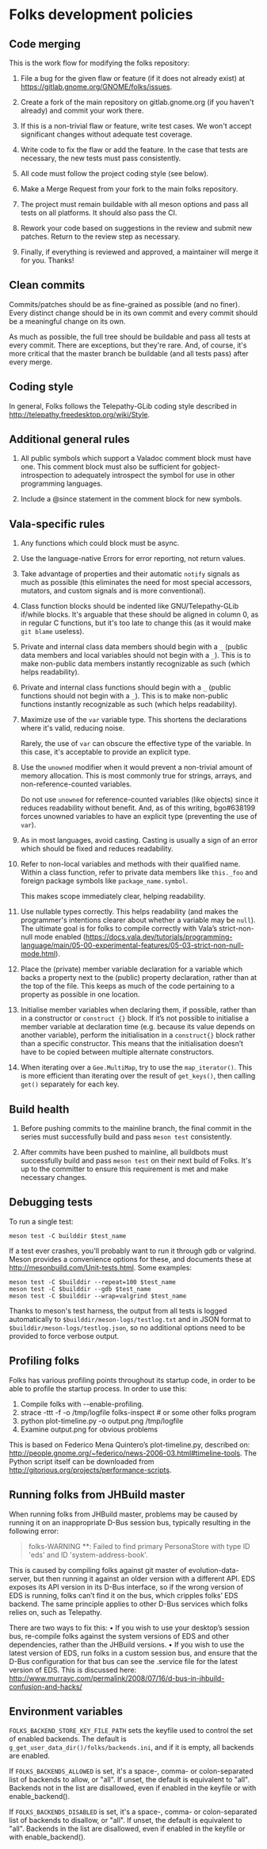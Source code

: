 Folks development policies
==========================

Code merging
------------
This is the work flow for modifying the folks repository:

1. File a bug for the given flaw or feature (if it does not already exist) at
   https://gitlab.gnome.org/GNOME/folks/issues.

2. Create a fork of the main repository on gitlab.gnome.org (if you haven't
   already) and commit your work there.

3. If this is a non-trivial flaw or feature, write test cases. We won't accept
   significant changes without adequate test coverage.

4. Write code to fix the flaw or add the feature. In the case that tests are
   necessary, the new tests must pass consistently.

5. All code must follow the project coding style (see below).

6. Make a Merge Request from your fork to the main folks repository.

7. The project must remain buildable with all meson options and pass all
   tests on all platforms. It should also pass the CI.

8. Rework your code based on suggestions in the review and submit new patches.
   Return to the review step as necessary.

9. Finally, if everything is reviewed and approved, a maintainer will merge it
   for you. Thanks!

Clean commits
-------------
Commits/patches should be as fine-grained as possible (and no finer). Every
distinct change should be in its own commit and every commit should be a
meaningful change on its own.

As much as possible, the full tree should be buildable and pass all tests at
every commit. There are exceptions, but they're rare. And, of course, it's more
critical that the master branch be buildable (and all tests pass) after every
merge.

Coding style
------------
In general, Folks follows the Telepathy-GLib coding style described in
http://telepathy.freedesktop.org/wiki/Style.

Additional general rules
------------------------
1. All public symbols which support a Valadoc comment block must have one. This
   comment block must also be sufficient for gobject-introspection to adequately
   introspect the symbol for use in other programming languages.

2. Include a @since statement in the comment block for new symbols.

Vala-specific rules
-------------------
1. Any functions which could block must be async.

2. Use the language-native Errors for error reporting, not return values.

3. Take advantage of properties and their automatic `notify` signals as much as
   possible (this eliminates the need for most special accessors, mutators, and
   custom signals and is more conventional).

4. Class function blocks should be indented like GNU/Telepathy-GLib if/while
   blocks. It's arguable that these should be aligned in column 0, as in regular
   C functions, but it's too late to change this (as it would make `git blame`
   useless).

5. Private and internal class data members should begin with a `_` (public data
   members and local variables should not begin with a `_`). This is to make
   non-public data members instantly recognizable as such (which helps
   readability).

6. Private and internal class functions should begin with a `_` (public
   functions should not begin with a `_`). This is to make non-public functions
   instantly recognizable as such (which helps readability).

7. Maximize use of the `var` variable type. This shortens the declarations where
   it's valid, reducing noise.

   Rarely, the use of `var` can obscure the effective type of the variable. In
   this case, it's acceptable to provide an explicit type.

8. Use the `unowned` modifier when it would prevent a non-trivial amount of
   memory allocation. This is most commonly true for strings, arrays, and
   non-reference-counted variables.

   Do not use `unowned` for reference-counted variables (like objects) since it
   reduces readability without benefit. And, as of this writing, bgo#638199
   forces unowned variables to have an explicit type (preventing the use of
   `var`).

9. As in most languages, avoid casting. Casting is usually a sign of an error
   which should be fixed and reduces readability.

10. Refer to non-local variables and methods with their qualified name. Within a
    class function, refer to private data members like `this._foo` and foreign
    package symbols like `package_name.symbol`.

    This makes scope immediately clear, helping readability.

11. Use nullable types correctly. This helps readability (and makes the
    programmer's intentions clearer about whether a variable may be `null`). The
    ultimate goal is for folks to compile correctly with Vala’s strict-non-null
    mode enabled
    (https://docs.vala.dev/tutorials/programming-language/main/05-00-experimental-features/05-03-strict-non-null-mode.html).

12. Place the (private) member variable declaration for a variable which backs a
    property next to the (public) property declaration, rather than at the top
    of the file. This keeps as much of the code pertaining to a property as
    possible in one location.

13. Initialise member variables when declaring them, if possible, rather than in
    a constructor or `construct {}` block. If it’s not possible to initialise a
    member variable at declaration time (e.g. because its value depends on
    another variable), perform the initialisation in a `construct{}` block
    rather than a specific constructor. This means that the initialisation
    doesn’t have to be copied between multiple alternate constructors.

14. When iterating over a `Gee.MultiMap`, try to use the `map_iterator()`.
    This is more efficient than iterating over the result of `get_keys()`,
    then calling `get()` separately for each key.

Build health
------------
1.  Before pushing commits to the mainline branch, the final commit in the
    series must successfully build and pass `meson test` consistently.

2.  After commits have been pushed to mainline, all buildbots must successfully
    build and pass `meson test` on their next build of Folks. It's up to the
    committer to ensure this requirement is met and make necessary changes.

Debugging tests
---------------
To run a single test:

```
meson test -C builddir $test_name
```

If a test ever crashes, you'll probably want to run it through gdb or valgrind.
Meson provides a convenience options for these, and documents these at
http://mesonbuild.com/Unit-tests.html. Some examples:

```
meson test -C $builddir --repeat=100 $test_name
meson test -C $builddir --gdb $test_name
meson test -C $builddir --wrap=valgrind $test_name
```

Thanks to meson's test harness, the output from all tests is logged
automatically to `$builddir/meson-logs/testlog.txt` and in JSON format to
`$builddir/meson-logs/testlog.json`, so no additional options need to be
provided to force verbose output.

Profiling folks
---------------
Folks has various profiling points throughout its startup code, in order to be
able to profile the startup process. In order to use this:
 1. Compile folks with --enable-profiling.
 2. strace -ttt -f -o /tmp/logfile folks-inspect # or some other folks program
 3. python plot-timeline.py -o output.png /tmp/logfile
 4. Examine output.png for obvious problems

This is based on Federico Mena Quintero’s plot-timeline.py, described on:
http://people.gnome.org/~federico/news-2006-03.html#timeline-tools. The Python
script itself can be downloaded from
http://gitorious.org/projects/performance-scripts.

Running folks from JHBuild master
---------------------------------
When running folks from JHBuild master, problems may be caused by running it on
an inappropriate D-Bus session bus, typically resulting in the following error:

> folks-WARNING **: Failed to find primary PersonaStore with type ID 'eds' and
> ID 'system-address-book'.

This is caused by compiling folks against git master of evolution-data-server,
but then running it against an older version with a different API. EDS exposes
its API version in its D-Bus interface, so if the wrong version of EDS is
running, folks can’t find it on the bus, which cripples folks’ EDS backend.
The same principle applies to other D-Bus services which folks relies on, such
as Telepathy.

There are two ways to fix this:
 • If you wish to use your desktop’s session bus, re-compile folks against the
   system versions of EDS and other dependencies, rather than the JHBuild
   versions.
 • If you wish to use the latest version of EDS, run folks in a custom session
   bus, and ensure that the D-Bus configuration for that bus can see the
   .service file for the latest version of EDS. This is discussed here:
   http://www.murrayc.com/permalink/2008/07/16/d-bus-in-jhbuild-confusion-and-hacks/

Environment variables
---------------------
`FOLKS_BACKEND_STORE_KEY_FILE_PATH` sets the keyfile used to control the set
of enabled backends. The default is `g_get_user_data_dir()/folks/backends.ini`,
and if it is empty, all backends are enabled.

If `FOLKS_BACKENDS_ALLOWED` is set, it's a space-, comma- or
colon-separated list of backends to allow, or "all". If unset, the
default is equivalent to "all". Backends not in the list are disallowed,
even if enabled in the keyfile or with enable_backend().

If `FOLKS_BACKENDS_DISABLED` is set, it's a space-, comma- or
colon-separated list of backends to disallow, or "all". If unset, the
default is equivalent to "all". Backends in the list are disallowed,
even if enabled in the keyfile or with enable_backend().
